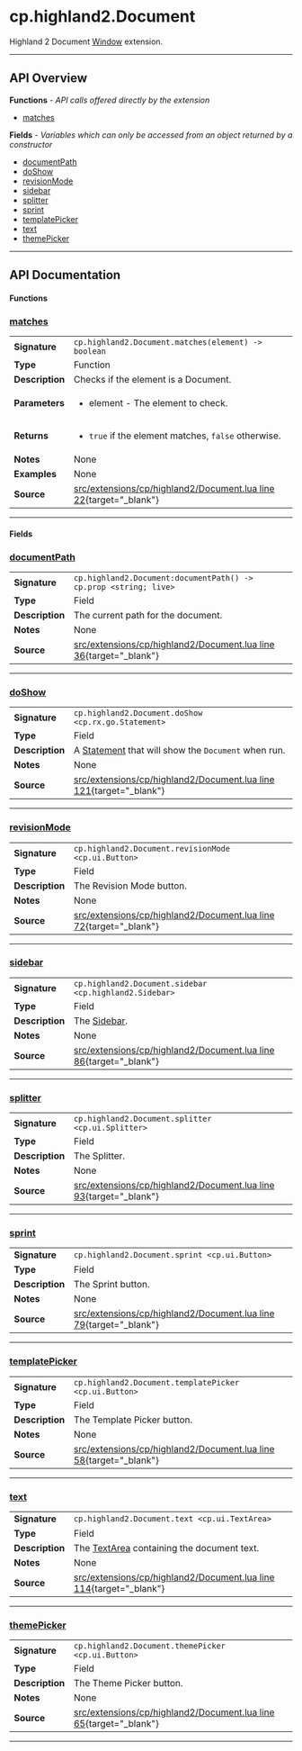 # cp.highland2.Document

Highland 2 Document [Window](cp.ui.Window.md) extension.

---

## API Overview
**Functions** - _API calls offered directly by the extension_
 * [matches](#matches)

**Fields** - _Variables which can only be accessed from an object returned by a constructor_
 * [documentPath](#documentpath)
 * [doShow](#doshow)
 * [revisionMode](#revisionmode)
 * [sidebar](#sidebar)
 * [splitter](#splitter)
 * [sprint](#sprint)
 * [templatePicker](#templatepicker)
 * [text](#text)
 * [themePicker](#themepicker)


---

## API Documentation

#### Functions


### [matches](#matches)

|                                             |                                                                                     |
| --------------------------------------------|-------------------------------------------------------------------------------------|
| **Signature**                               | `cp.highland2.Document.matches(element) -> boolean`                                                                    |
| **Type**                                    | Function                                                                     |
| **Description**                             | Checks if the element is a Document.                                                                     |
| **Parameters**                              | <ul><li>element - The element to check.</li></ul> |
| **Returns**                                 | <ul><li>`true` if the element matches, `false` otherwise.</li></ul>          |
| **Notes**                                   | None |
| **Examples**                                | None |
| **Source**                                  | [src/extensions/cp/highland2/Document.lua line 22](https://github.com/CommandPost/CommandPost/blob/develop/src/extensions/cp/highland2/Document.lua#L22){target="_blank"} |

---

#### Fields


### [documentPath](#documentpath)

|                                             |                                                                                     |
| --------------------------------------------|-------------------------------------------------------------------------------------|
| **Signature**                               | `cp.highland2.Document:documentPath() -> cp.prop <string; live>`                                                                    |
| **Type**                                    | Field                                                                     |
| **Description**                             | The current path for the document.                                                                     |
| **Notes**                                   | None |
| **Source**                                  | [src/extensions/cp/highland2/Document.lua line 36](https://github.com/CommandPost/CommandPost/blob/develop/src/extensions/cp/highland2/Document.lua#L36){target="_blank"} |

---


### [doShow](#doshow)

|                                             |                                                                                     |
| --------------------------------------------|-------------------------------------------------------------------------------------|
| **Signature**                               | `cp.highland2.Document.doShow <cp.rx.go.Statement>`                                                                    |
| **Type**                                    | Field                                                                     |
| **Description**                             | A [Statement](cp.rx.go.Statement.md) that will show the `Document` when run.                                                                     |
| **Notes**                                   | None |
| **Source**                                  | [src/extensions/cp/highland2/Document.lua line 121](https://github.com/CommandPost/CommandPost/blob/develop/src/extensions/cp/highland2/Document.lua#L121){target="_blank"} |

---


### [revisionMode](#revisionmode)

|                                             |                                                                                     |
| --------------------------------------------|-------------------------------------------------------------------------------------|
| **Signature**                               | `cp.highland2.Document.revisionMode <cp.ui.Button>`                                                                    |
| **Type**                                    | Field                                                                     |
| **Description**                             | The Revision Mode button.                                                                     |
| **Notes**                                   | None |
| **Source**                                  | [src/extensions/cp/highland2/Document.lua line 72](https://github.com/CommandPost/CommandPost/blob/develop/src/extensions/cp/highland2/Document.lua#L72){target="_blank"} |

---


### [sidebar](#sidebar)

|                                             |                                                                                     |
| --------------------------------------------|-------------------------------------------------------------------------------------|
| **Signature**                               | `cp.highland2.Document.sidebar <cp.highland2.Sidebar>`                                                                    |
| **Type**                                    | Field                                                                     |
| **Description**                             | The [Sidebar](cp.highland2.Sidebar.md).                                                                     |
| **Notes**                                   | None |
| **Source**                                  | [src/extensions/cp/highland2/Document.lua line 86](https://github.com/CommandPost/CommandPost/blob/develop/src/extensions/cp/highland2/Document.lua#L86){target="_blank"} |

---


### [splitter](#splitter)

|                                             |                                                                                     |
| --------------------------------------------|-------------------------------------------------------------------------------------|
| **Signature**                               | `cp.highland2.Document.splitter <cp.ui.Splitter>`                                                                    |
| **Type**                                    | Field                                                                     |
| **Description**                             | The Splitter.                                                                     |
| **Notes**                                   | None |
| **Source**                                  | [src/extensions/cp/highland2/Document.lua line 93](https://github.com/CommandPost/CommandPost/blob/develop/src/extensions/cp/highland2/Document.lua#L93){target="_blank"} |

---


### [sprint](#sprint)

|                                             |                                                                                     |
| --------------------------------------------|-------------------------------------------------------------------------------------|
| **Signature**                               | `cp.highland2.Document.sprint <cp.ui.Button>`                                                                    |
| **Type**                                    | Field                                                                     |
| **Description**                             | The Sprint button.                                                                     |
| **Notes**                                   | None |
| **Source**                                  | [src/extensions/cp/highland2/Document.lua line 79](https://github.com/CommandPost/CommandPost/blob/develop/src/extensions/cp/highland2/Document.lua#L79){target="_blank"} |

---


### [templatePicker](#templatepicker)

|                                             |                                                                                     |
| --------------------------------------------|-------------------------------------------------------------------------------------|
| **Signature**                               | `cp.highland2.Document.templatePicker <cp.ui.Button>`                                                                    |
| **Type**                                    | Field                                                                     |
| **Description**                             | The Template Picker button.                                                                     |
| **Notes**                                   | None |
| **Source**                                  | [src/extensions/cp/highland2/Document.lua line 58](https://github.com/CommandPost/CommandPost/blob/develop/src/extensions/cp/highland2/Document.lua#L58){target="_blank"} |

---


### [text](#text)

|                                             |                                                                                     |
| --------------------------------------------|-------------------------------------------------------------------------------------|
| **Signature**                               | `cp.highland2.Document.text <cp.ui.TextArea>`                                                                    |
| **Type**                                    | Field                                                                     |
| **Description**                             | The [TextArea](cp.ui.TextArea.md) containing the document text.                                                                     |
| **Notes**                                   | None |
| **Source**                                  | [src/extensions/cp/highland2/Document.lua line 114](https://github.com/CommandPost/CommandPost/blob/develop/src/extensions/cp/highland2/Document.lua#L114){target="_blank"} |

---


### [themePicker](#themepicker)

|                                             |                                                                                     |
| --------------------------------------------|-------------------------------------------------------------------------------------|
| **Signature**                               | `cp.highland2.Document.themePicker <cp.ui.Button>`                                                                    |
| **Type**                                    | Field                                                                     |
| **Description**                             | The Theme Picker button.                                                                     |
| **Notes**                                   | None |
| **Source**                                  | [src/extensions/cp/highland2/Document.lua line 65](https://github.com/CommandPost/CommandPost/blob/develop/src/extensions/cp/highland2/Document.lua#L65){target="_blank"} |

---

